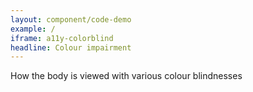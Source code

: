 ```yaml
---
layout: component/code-demo
example: /
iframe: a11y-colorblind
headline: Colour impairment
---
```



How the body is viewed with various colour blindnesses
